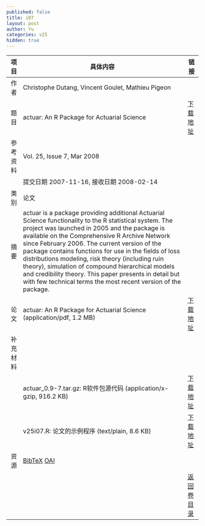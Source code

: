 ```yaml
---
published: false
title: i07
layout: post
author: Yu
categories: v25
hidden: true
---
```


| 项目 | 具体内容 | 链接 |
|---:|---|---|
| 作者 | Christophe Dutang, Vincent Goulet, Mathieu Pigeon| |
| 题目 |actuar: An R Package for Actuarial Science | [下载地址](http://www.jstatsoft.org/v25/i07/paper) |
| 参考资料 |Vol. 25, Issue 7, Mar 2008 | |
| | 提交日期 2007-11-16, 接收日期 2008-02-14| | 
| 类别 | 论文| |
| 摘要 |  actuar is a package providing additional Actuarial Science functionality to the R statistical system. The project was launched in 2005 and the package is available on the Comprehensive R Archive Network since February 2006.  The current version of the package contains functions for use in the fields of loss distributions modeling, risk theory (including ruin theory), simulation of compound hierarchical models and credibility theory. This paper presents in detail but with few technical terms the most recent version of the package.| |
| 论文 | actuar: An R Package for Actuarial Science  (application/pdf, 1.2 MB)| [下载地址](http://www.jstatsoft.org/v25/i07/paper) |
| 补充材料 | | |
| |actuar_0.9-7.tar.gz: R软件包源代码  (application/x-gzip, 916.2 KB)|  [下载地址](http://www.jstatsoft.org/v25/i07/supp/1) |
| |v25i07.R: 论文的示例程序  (text/plain, 8.6 KB)|  [下载地址](http://www.jstatsoft.org/v25/i07/supp/2) |
| 资源 | [BibTeX](http://www.jstatsoft.org/v25/i07/bibtex) [OAI](http://www.jstatsoft.org/oai?verb=GetRecord&identifier=oai.jstatsoft/v25/i07&prefix=oai_dc)| |
| |  | [返回卷目录]({{site.baseurl}}/volume/v25.html) |